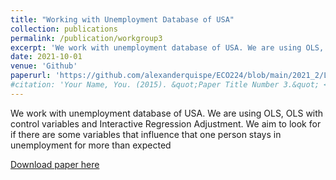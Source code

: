 ```yaml
---
title: "Working with Unemployment Database of USA"
collection: publications
permalink: /publication/workgroup3
excerpt: 'We work with unemployment database of USA. We are using OLS, OLS with control variables and Interactive Regression Adjustment. We aim to look for if there are some variables that influence that one person stays in unemployment for more than expected'
date: 2021-10-01
venue: 'Github'
paperurl: 'https://github.com/alexanderquispe/ECO224/blob/main/2021_2/Labs/replication_3/Group6_lab3_python.ipynb'
#citation: 'Your Name, You. (2015). &quot;Paper Title Number 3.&quot; <i>Journal 1</i>. 1(3).'
---
```

We work with unemployment database of USA. We are using OLS, OLS with control variables and Interactive Regression Adjustment. We aim to look for if there are some variables that influence that one person stays in unemployment for more than expected

[Download paper here](https://github.com/alexanderquispe/ECO224/blob/main/2021_2/Labs/replication_3/Group6_lab3_python.ipynb)

